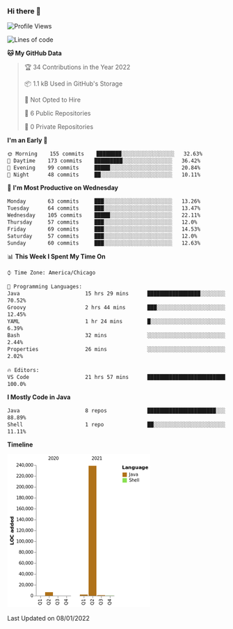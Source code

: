 ### Hi there 👋


<!--START_SECTION:waka-->
![Profile Views](http://img.shields.io/badge/Profile%20Views-0-blue)

![Lines of code](https://img.shields.io/badge/From%20Hello%20World%20I%27ve%20Written-249%20Thousand%20lines%20of%20code-blue)

**🐱 My GitHub Data** 

> 🏆 34 Contributions in the Year 2022
 > 
> 📦 1.1 kB Used in GitHub's Storage 
 > 
> 🚫 Not Opted to Hire
 > 
> 📜 6 Public Repositories 
 > 
> 🔑 0 Private Repositories  
 > 
**I'm an Early 🐤** 

```text
🌞 Morning    155 commits    ████████░░░░░░░░░░░░░░░░░   32.63% 
🌆 Daytime    173 commits    █████████░░░░░░░░░░░░░░░░   36.42% 
🌃 Evening    99 commits     █████░░░░░░░░░░░░░░░░░░░░   20.84% 
🌙 Night      48 commits     ██░░░░░░░░░░░░░░░░░░░░░░░   10.11%

```
📅 **I'm Most Productive on Wednesday** 

```text
Monday       63 commits     ███░░░░░░░░░░░░░░░░░░░░░░   13.26% 
Tuesday      64 commits     ███░░░░░░░░░░░░░░░░░░░░░░   13.47% 
Wednesday    105 commits    █████░░░░░░░░░░░░░░░░░░░░   22.11% 
Thursday     57 commits     ███░░░░░░░░░░░░░░░░░░░░░░   12.0% 
Friday       69 commits     ███░░░░░░░░░░░░░░░░░░░░░░   14.53% 
Saturday     57 commits     ███░░░░░░░░░░░░░░░░░░░░░░   12.0% 
Sunday       60 commits     ███░░░░░░░░░░░░░░░░░░░░░░   12.63%

```


📊 **This Week I Spent My Time On** 

```text
⌚︎ Time Zone: America/Chicago

💬 Programming Languages: 
Java                     15 hrs 29 mins      █████████████████░░░░░░░░   70.52% 
Groovy                   2 hrs 44 mins       ███░░░░░░░░░░░░░░░░░░░░░░   12.45% 
YAML                     1 hr 24 mins        █░░░░░░░░░░░░░░░░░░░░░░░░   6.39% 
Bash                     32 mins             ░░░░░░░░░░░░░░░░░░░░░░░░░   2.44% 
Properties               26 mins             ░░░░░░░░░░░░░░░░░░░░░░░░░   2.02%

🔥 Editors: 
VS Code                  21 hrs 57 mins      █████████████████████████   100.0%

```

**I Mostly Code in Java** 

```text
Java                     8 repos             ██████████████████████░░░   88.89% 
Shell                    1 repo              ██░░░░░░░░░░░░░░░░░░░░░░░   11.11%

```


**Timeline**

![Chart not found](https://raw.githubusercontent.com/powercasgamer/powercasgamer/master/charts/bar_graph.png) 


 Last Updated on 08/01/2022
<!--END_SECTION:waka-->
